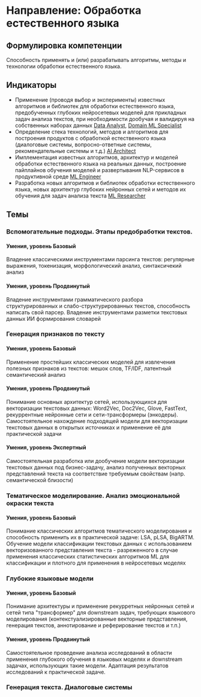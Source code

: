 # Направление: Обработка естественного языка
## Формулировка компетенции
Способность применять и (или) разрабатывать алгоритмы, методы и технологии обработки естественного языка.
## Индикаторы
* Применение (проводя выбор и эксперименты) известных алгоритмов и библиотек для обработки естественного языка, предобученных глубоких нейросетевых моделей для прикладных задач анализа текстов, при необходимости дообучая и валидируя на собственных наборах данных [Data Analyst](https://github.com/VoidSubjucator/Competence-Bank/blob/main/Jobs/jobDataAnalyst.md), [Domain ML Specialist](https://github.com/VoidSubjucator/Competence-Bank/blob/main/Jobs/jobDomainMLSpecialist.md)
* Определение стека технологий, методов и алгоритмов для построения продуктов с обработкой естественного языка (диалоговые системы, вопросно-ответные системы, рекомендательные системы и т.д.) [AI Architect](https://github.com/VoidSubjucator/Competence-Bank/blob/main/Jobs/jobAIArchitect.md)
* Имплементация известных алгоритмов, архитектур и моделей обработки естественного языка на реальных данных, построение пайплайнов обучения моделей и развертывания NLP-сервисов в продуктивной среде [ML Engineer](https://github.com/VoidSubjucator/Competence-Bank/blob/main/Jobs/jobMLEngineer.md)
* Разработка новых алгоритмов и библиотек обработки естественного языка, новых архитектур глубоких нейронных сетей и методов их обучения для задач анализа текста [ML Researcher](https://github.com/VoidSubjucator/Competence-Bank/blob/main/Jobs/jobMLResearcher.md)
## Темы
### Вспомогательные подходы. Этапы предобработки текстов. 
#### Умения, уровень Базовый
Владение классическими инструментами парсинга текстов: регулярные выражения, токенизация, морфологический анализ, синтаксичекий анализ  
#### Умения, уровень Продвинутый
Владение инструментами грамматического разбора структурированных и слабо-структурированных текстов, способность написать свой парсер. Владение инструментами разметки текстовых данных ИИ формирования словарей
### Генерация признаков по тексту
#### Умения, уровень Базовый
Применение простейших классических моделей для извлечения полезных признаков из текстов: мешок слов, TF/IDF, латентный семантический анализ
#### Умения, уровень Продвинутый
Понимание основных архитектур сетей, использующихся для векторизации текстовых данных: Word2Vec, Doc2Vec, Glove, FastText, рекуррентные нейронные сети и сети-трансформеры (энкодеры). Самостоятельное нахождение подходящей модели для векторизации текстовых данных в открытых источниках и применение её для практической задачи
#### Умения, уровень Экспертный
Самостоятельная разработка или дообучение модели векторизации текстовых данных под бизнес-задачу, анализ полученных векторных представлений текста на соответствие требуемым свойствам (напр. семантической близости)
### Тематическое моделирование. Анализ эмоциональной окраски текста
#### Умения, уровень Базовый
Понимание классических алгоритмов тематического моделирования и способность применить их в практической задаче: LSA, pLSA, BigARTM. Обучение модели классификации текстовых данных с использованием векторизованного представления текста - разреженного в случае применения классических статистических алгоритмов ML для классификации и плотного для применения в нейросетевых моделях
### Глубокие языковые модели
#### Умения, уровень Базовый
Понимание архитектуры и применение рекурретных нейронных сетей и сетей типа "трансформер" для downstream задач, требующих языкового моделирования (контекстуализированные векторные представления, генерация текстов, аннотирование и реферирование текстов и т.п.)
#### Умения, уровень Продвинутый
Самостоятельное проведение анализа исследований в области применения глубокого обучения в языковых моделях и downstream задачах, использующих такие модели. Адаптация результатов исследований к практической задаче.
### Генерация текста. Диалоговые системы
